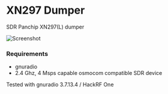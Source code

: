 # XN297 Dumper
SDR Panchip XN297(L) dumper

![Screenshot](https://i.imgur.com/MEDWbKr.png)

### Requirements
- gnuradio
- 2.4 Ghz, 4 Msps capable osmocom compatible SDR device

Tested with gnuradio 3.7.13.4 / HackRF One
